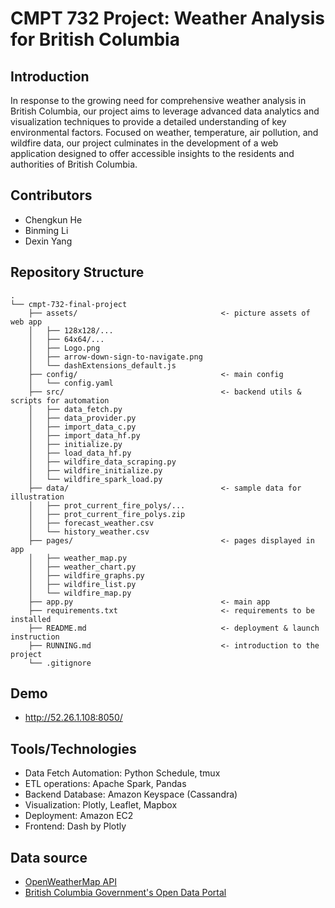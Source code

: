 # CMPT 732 Project: Weather Analysis for British Columbia

## Introduction

In response to the growing need for comprehensive weather analysis in British Columbia, our project aims to leverage advanced data analytics and visualization techniques to provide a detailed understanding of key environmental factors. Focused on weather, temperature, air pollution, and wildfire data, our project culminates in the development of a web application designed to offer accessible insights to the residents and authorities of British Columbia.

## Contributors

* Chengkun He
* Binming Li
* Dexin Yang

## Repository Structure

```
.
└── cmpt-732-final-project
    ├── assets/                                <- picture assets of web app
    │   ├── 128x128/...
    │   ├── 64x64/...
    │   ├── Logo.png
    │   ├── arrow-down-sign-to-navigate.png
    │   └── dashExtensions_default.js
    ├── config/                                <- main config
    │   └── config.yaml
    ├── src/                                   <- backend utils & scripts for automation
    │   ├── data_fetch.py
    │   ├── data_provider.py
    │   ├── import_data_c.py
    │   ├── import_data_hf.py
    │   ├── initialize.py
    │   ├── load_data_hf.py
    │   ├── wildfire_data_scraping.py
    │   ├── wildfire_initialize.py
    │   └── wildfire_spark_load.py
    ├── data/                                  <- sample data for illustration
    │   ├── prot_current_fire_polys/...
    │   ├── prot_current_fire_polys.zip
    │   ├── forecast_weather.csv
    │   └── history_weather.csv
    ├── pages/                                 <- pages displayed in app
    │   ├── weather_map.py
    │   ├── weather_chart.py
    │   ├── wildfire_graphs.py
    │   ├── wildfire_list.py
    │   └── wildfire_map.py
    ├── app.py                                 <- main app
    ├── requirements.txt                       <- requirements to be installed
    ├── README.md                              <- deployment & launch instruction
    ├── RUNNING.md                             <- introduction to the project
    └── .gitignore
```

## Demo

* http://52.26.1.108:8050/

## Tools/Technologies

* Data Fetch Automation: Python Schedule, tmux
* ETL operations: Apache Spark, Pandas
* Backend Database: Amazon Keyspace (Cassandra)
* Visualization: Plotly, Leaflet, Mapbox
* Deployment: Amazon EC2
* Frontend: Dash by Plotly

## Data source

* [OpenWeatherMap API](https://www.weatherapi.com/)
* [British Columbia Government's Open Data Portal](https://catalogue.data.gov.bc.ca/dataset/fire-perimeters-current)
